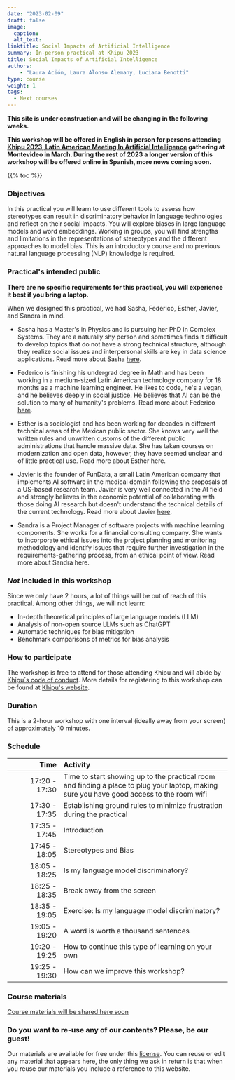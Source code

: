 ```yaml
---
date: "2023-02-09"
draft: false
image:
  caption: 
  alt_text: 
linktitle: Social Impacts of Artificial Intelligence
summary: In-person practical at Khipu 2023 
title: Social Impacts of Artificial Intelligence
authors: 
    - "Laura Ación, Laura Alonso Alemany, Luciana Benotti"
type: course
weight: 1
tags:
  - Next courses
---
```


**This site is under construction and will be changing in the following weeks.**

**This workshop will be offered in English in person for persons attending [Khipu 2023, Latin American Meeting In Artificial Intelligence](https://khipu.ai/) gathering at Montevideo in March. During the rest of 2023 a longer version of this workshop will be offered online in Spanish, more news coming soon.**

{{% toc %}}

### Objectives 

In this practical you will learn to use different tools to assess how stereotypes can result in discriminatory behavior in language technologies and reflect on their social impacts. You will explore biases in large language models and word embeddings. Working in groups, you will find strengths and limitations in the representations of stereotypes and the different approaches to model bias. This is an introductory course and no previous natural language processing (NLP) knowledge is required.

### Practical's intended public

**There are no specific requirements for this practical, you will experience it best if you bring a laptop.**

When we designed this practical, we had Sasha, Federico, Esther, Javier, and Sandra in mind.

* Sasha has a Master's in Physics and is pursuing her PhD in Complex Systems. They are a naturally shy person and sometimes finds it difficult to develop topics that do not have a strong technical structure, although they realize social issues and interpersonal skills are key in data science applications. Read more about Sasha [here](https://www.metadocencia.org/persona/sasha/).

* Federico is finishing his undergrad degree in Math and has been working in a medium-sized Latin American technology company for 18 months as a machine learning engineer. He likes to code, he's a vegan, and he believes deeply in social justice. He believes that AI can be the solution to many of humanity's problems. Read more about Federico [here](https://www.metadocencia.org/persona/federico/).

* Esther is a sociologist and has been working for decades in different technical areas of the Mexican public sector. She knows very well the written rules and unwritten customs of the different public administrations that handle massive data. She has taken courses on modernization and open data, however, they have seemed unclear and of little practical use. Read more about Esther here.

* Javier is the founder of FunData, a small Latin American company that implements AI software in the medical domain following the proposals of a US-based research team. Javier is very well connected in the AI field and strongly believes in the economic potential of collaborating with those doing AI research but doesn't understand the technical details of the current technology. Read more about Javier [here](https://www.metadocencia.org/persona/javier/).

* Sandra is a Project Manager of software projects with machine learning components. She works for a financial consulting company. She wants to incorporate ethical issues into the project planning and monitoring methodology and identify issues that require further investigation in the requirements-gathering process, from an ethical point of view. Read more about Sandra here.

### _Not_ included in this workshop

Since we only have 2 hours, a lot of things will be out of reach of this practical. Among other things, we will not learn:

* In-depth theoretical principles of large language models (LLM)
* Analysis of non-open source LLMs such as ChatGPT
* Automatic techniques for bias mitigation
* Benchmark comparisons of metrics for bias analysis

### How to participate 

The workshop is free to attend for those attending Khipu and will abide by [Khipu´s code of conduct](https://khipu.ai/conduct/). More details for registering to this workshop can be found at [Khipu's website](https://khipu.ai/).

### Duration

This is a 2-hour workshop with one interval (ideally away from your screen) of approximately 10 minutes.

### Schedule

| Time | Activity |
| ------:|:----------- |
|<img width="150"/>17:20 - 17:30| Time to start showing up to the practical room and finding a place to plug your laptop, making sure you have good access to the room wifi |
|17:30 - 17:35 | Establishing ground rules to minimize frustration during the practical |
|17:35 - 17:45 | Introduction |
|17:45 - 18:05 | Stereotypes and Bias |
|18:05 - 18:25 | Is my language model discriminatory? |
|18:25 - 18:35 | Break away from the screen |
|18:35 - 19:05 | Exercise: Is my language model discriminatory? |
|19:05 - 19:20 | A word is worth a thousand sentences |
|19:20 - 19:25| How to continue this type of learning on your own |
|19:25 - 19:30| How can we improve this workshop? |

### Course materials

[Course materials will be shared here soon]()

### Do you want to re-use any of our contents? Please, be our guest!

Our materials are available for free under this [license](https://creativecommons.org/licenses/by/4.0/deed.es). You can reuse or edit any material that appears here, the only thing we ask in return is that when you reuse our materials you include a reference to this website.

